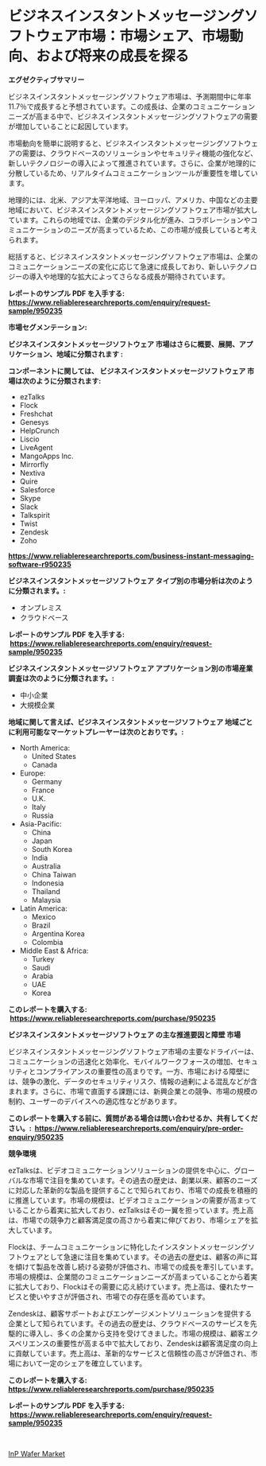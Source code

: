 <p><h1>ビジネスインスタントメッセージングソフトウェア市場：市場シェア、市場動向、および将来の成長を探る</h1></p><p><strong>エグゼクティブサマリー</strong></p>
<p><p>ビジネスインスタントメッセージングソフトウェア市場は、予測期間中に年率11.7％で成長すると予想されています。この成長は、企業のコミュニケーションニーズが高まる中で、ビジネスインスタントメッセージングソフトウェアの需要が増加していることに起因しています。</p><p>市場動向を簡単に説明すると、ビジネスインスタントメッセージングソフトウェアの需要は、クラウドベースのソリューションやセキュリティ機能の強化など、新しいテクノロジーの導入によって推進されています。さらに、企業が地理的に分散しているため、リアルタイムコミュニケーションツールが重要性を増しています。</p><p>地理的には、北米、アジア太平洋地域、ヨーロッパ、アメリカ、中国などの主要地域において、ビジネスインスタントメッセージングソフトウェア市場が拡大しています。これらの地域では、企業のデジタル化が進み、コラボレーションやコミュニケーションのニーズが高まっているため、この市場が成長していると考えられます。</p><p>総括すると、ビジネスインスタントメッセージングソフトウェア市場は、企業のコミュニケーションニーズの変化に応じて急速に成長しており、新しいテクノロジーの導入や地理的な拡大によってさらなる成長が期待されています。</p></p>
<p><strong>レポートのサンプル PDF を入手する: <a href="https://www.reliableresearchreports.com/enquiry/request-sample/950235">https://www.reliableresearchreports.com/enquiry/request-sample/950235</a></strong></p>
<p><strong>市場セグメンテーション:</strong></p>
<p><strong> ビジネスインスタントメッセージソフトウェア 市場はさらに概要、展開、アプリケーション、地域に分類されます :</strong></p>
<p><strong>コンポーネントに関しては、 ビジネスインスタントメッセージソフトウェア 市場は次のように分類されます: &nbsp;</strong></p>
<p><ul><li>ezTalks</li><li>Flock</li><li>Freshchat</li><li>Genesys</li><li>HelpCrunch</li><li>Liscio</li><li>LiveAgent</li><li>MangoApps Inc.</li><li>Mirrorfly</li><li>Nextiva</li><li>Quire</li><li>Salesforce</li><li>Skype</li><li>Slack</li><li>Talkspirit</li><li>Twist</li><li>Zendesk</li><li>Zoho</li></ul></p>
<p><strong><a href="https://www.reliableresearchreports.com/business-instant-messaging-software-r950235">https://www.reliableresearchreports.com/business-instant-messaging-software-r950235</a></strong></p>
<p><strong> ビジネスインスタントメッセージソフトウェア タイプ別の市場分析は次のように分類されます。:</strong></p>
<p><ul><li>オンプレミス</li><li>クラウドベース</li></ul></p>
<p><strong>レポートのサンプル PDF を入手する: &nbsp;<a href="https://www.reliableresearchreports.com/enquiry/request-sample/950235">https://www.reliableresearchreports.com/enquiry/request-sample/950235</a></strong></p>
<p><strong> ビジネスインスタントメッセージソフトウェア アプリケーション別の市場産業調査は次のように分類されます。:</strong></p>
<p><ul><li>中小企業</li><li>大規模企業</li></ul></p>
<p><strong>地域に関して言えば、ビジネスインスタントメッセージソフトウェア 地域ごとに利用可能なマーケットプレーヤーは次のとおりです。:</strong></p>
<p><ul>
    <li>
        North America:
        <ul>
            <li>United States</li>
            <li>Canada</li>
        </ul>
    </li>
    <li>
        Europe:
        <ul>
            <li>Germany</li>
            <li>France</li>
            <li>U.K.</li>
            <li>Italy</li>
            <li>Russia</li>
        </ul>
    </li>
    <li>
        Asia-Pacific:
        <ul>
            <li>China</li>
            <li>Japan</li>
            <li>South Korea</li>
            <li>India</li>
            <li>Australia</li>
            <li>China Taiwan</li>
            <li>Indonesia</li>
            <li>Thailand</li>
            <li>Malaysia</li>
        </ul>
    </li>
    <li>
        Latin America:
        <ul>
            <li>Mexico</li>
            <li>Brazil</li>
            <li>Argentina Korea</li>
            <li>Colombia</li>
        </ul>
    </li>
    <li>
        Middle East & Africa:
        <ul>
            <li>Turkey</li>
            <li>Saudi</li>
            <li>Arabia</li>
            <li>UAE</li>
            <li>Korea</li>
        </ul>
    </li>
    </ul></p>
<p><strong>このレポートを購入する: &nbsp;<a href="https://www.reliableresearchreports.com/purchase/950235">https://www.reliableresearchreports.com/purchase/950235</a></strong></p>
<p><strong>ビジネスインスタントメッセージソフトウェア の主な推進要因と障壁 市場</strong></p>
<p><p>ビジネスインスタントメッセージングソフトウェア市場の主要なドライバーは、コミュニケーションの迅速化と効率化、モバイルワークフォースの増加、セキュリティとコンプライアンスの重要性の高まりです。一方、市場における障壁には、競争の激化、データのセキュリティリスク、情報の過剰による混乱などが含まれます。さらに、市場で直面する課題には、新興企業との競争、市場の規模の制約、ユーザーのデバイスへの適応性などがあります。</p></p>
<p><strong>このレポートを購入する前に、質問がある場合は問い合わせるか、共有してください。:&nbsp; <a href="https://www.reliableresearchreports.com/enquiry/pre-order-enquiry/950235">https://www.reliableresearchreports.com/enquiry/pre-order-enquiry/950235</a></strong></p>
<p><strong>競争環境</strong></p>
<p><p>ezTalksは、ビデオコミュニケーションソリューションの提供を中心に、グローバルな市場で注目を集めています。その過去の歴史は、創業以来、顧客のニーズに対応した革新的な製品を提供することで知られており、市場での成長を積極的に推進しています。市場の規模は、ビデオコミュニケーションの需要が高まっていることから着実に拡大しており、ezTalksはその一翼を担っています。売上高は、市場での競争力と顧客満足度の高さから着実に伸びており、市場シェアを拡大しています。</p><p>Flockは、チームコミュニケーションに特化したインスタントメッセージングソフトウェアとして急速に注目を集めています。その過去の歴史は、顧客の声に耳を傾けて製品を改善し続ける姿勢が評価され、市場での成長を牽引しています。市場の規模は、企業間のコミュニケーションニーズが高まっていることから着実に拡大しており、Flockはその需要に応え続けています。売上高は、優れたサービスと使いやすさが評価され、市場での存在感を高めています。</p><p>Zendeskは、顧客サポートおよびエンゲージメントソリューションを提供する企業として知られています。その過去の歴史は、クラウドベースのサービスを先駆的に導入し、多くの企業から支持を受けてきました。市場の規模は、顧客エクスペリエンスの重要性が高まる中で拡大しており、Zendeskは顧客満足度の向上に貢献しています。売上高は、革新的なサービスと信頼性の高さが評価され、市場において一定のシェアを確立しています。</p></p>
<p><strong>このレポートを購入する: &nbsp; <a href="https://www.reliableresearchreports.com/purchase/950235">https://www.reliableresearchreports.com/purchase/950235</a></strong></p>
<p><strong>レポートのサンプル PDF を入手する: &nbsp;<a href="https://www.reliableresearchreports.com/enquiry/request-sample/950235">https://www.reliableresearchreports.com/enquiry/request-sample/950235</a></strong><strong></strong></p>
<p>&nbsp;</p>
<p><p><a href="https://chivalrous-flock-a86.notion.site/InP-Wafer-Market-Furnish-Information-about-Market-Size-Market-Share-Market-Dynamics-and-Projectio-8d03b5c80aa44838a81427a860adeea9">InP Wafer Market</a></p></p>